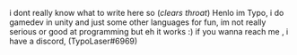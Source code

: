 i dont really know what to write here so (*clears throat*)
Henlo im Typo, i do gamedev in unity and just some other languages for fun, im not really serious or good at programming 
but eh it works :)
if you wanna reach me , i have a discord, (TypoLaser#6969)
<!---
TypoLazer/TypoLazer is a ✨ special ✨ repository because its `README.md` (this file) appears on your GitHub profile.
You can click the Preview link to take a look at your changes.
--->
